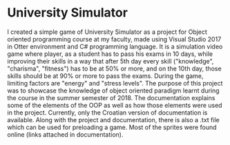 # University Simulator
I created a simple game of University Simulator as a project for Object oriented programming course at my faculty, made using Visual Studio 2017 in Otter environment and C# programming language. It is a simulation video game where player, as a student has to pass his exams in 10 days,  while improving their skills in a way that after 5th day every skill ("knowledge", "charisma", "fitness") has to be at 50% or more,  and on the 10th day, those skills should be at 90% or more to pass the exams. During the game, limiting factors are "energy" and "stress levels".  The purpose of this project was to showcase the knowledge of object oriented paradigm learnt during the course in the summer semester of 2018. The documentation explains some of the elements of the OOP as well as how those elements were used in the project. Currently, only the Croatian version of documentation is available.  Along with the project and documentation, there is also a .txt file which can be used for preloading a game. Most of the sprites were found online (links attached in documentation). 
